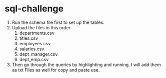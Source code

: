 # sql-challenge
1. Run the schema file first to set up the tables. 
2. Upload the files in this order 
    1. departments.csv
    2. titles.csv
    3. employees.csv
    4. salaries.csv
    5. dept_manager.csv
    6. dept_emp.csv
3. Then go through the queries by highlighting and running. I will add them as txt Files as well for copy and paste use. 
